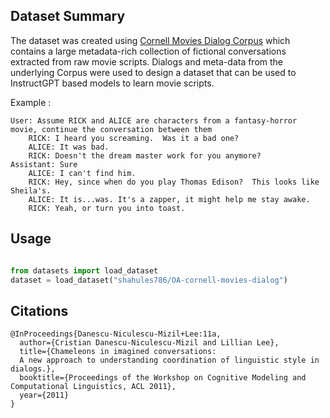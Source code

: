 

## Dataset Summary

The dataset was created using [Cornell Movies Dialog Corpus](https://www.cs.cornell.edu/~cristian/Cornell_Movie-Dialogs_Corpus.html) which contains a large metadata-rich collection of fictional conversations extracted from raw movie scripts.
Dialogs and meta-data from the underlying Corpus were used to design a dataset that can be used to InstructGPT based models to learn movie scripts.

Example :

```
User: Assume RICK and ALICE are characters from a fantasy-horror movie, continue the conversation between them
    RICK: I heard you screaming.  Was it a bad one?
    ALICE: It was bad.
    RICK: Doesn't the dream master work for you anymore?
Assistant: Sure
    ALICE: I can't find him.
    RICK: Hey, since when do you play Thomas Edison?  This looks like Sheila's.
    ALICE: It is...was. It's a zapper, it might help me stay awake.
    RICK: Yeah, or turn you into toast.
```

## Usage

```python

from datasets import load_dataset
dataset = load_dataset("shahules786/OA-cornell-movies-dialog")
```

## Citations
```
@InProceedings{Danescu-Niculescu-Mizil+Lee:11a,
  author={Cristian Danescu-Niculescu-Mizil and Lillian Lee},
  title={Chameleons in imagined conversations:
  A new approach to understanding coordination of linguistic style in dialogs.},
  booktitle={Proceedings of the Workshop on Cognitive Modeling and Computational Linguistics, ACL 2011},
  year={2011}
}
```

